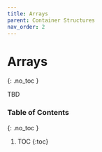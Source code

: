 ```yaml
---
title: Arrays
parent: Container Structures
nav_order: 2
---
```


<!--prettier-ignore-start-->
# Arrays
{: .no_toc }

TBD

### Table of Contents
{: .no_toc }

1. TOC
{:toc}

<!--prettier-ignore-end-->
